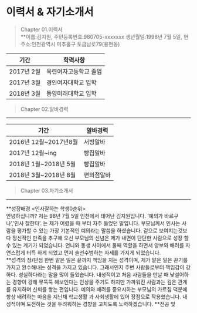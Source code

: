 # 이력서 & 자기소개서

> Chapter 01.이력서<br>
**이름:김지원, 주민등록번호:980705-xxxxxxx 생년월일:1998년 7월 5일, 현주소:인천광역시 미추홀구 토금남로79(용현동)

|기간|학력사항|
|---|---|
|2017년 2월|옥련여자고등학교 졸업|
|2017년 3월|경인여자대학교 입학|
|2018년 3월|동양미래대학교 입학|

> Chapter 02.알바경력

***
|기간|알바경력|
|---|---|
|2016년 12월~2017년8월|서빙알바|
|2017년 12월~ing|빵집알바|
|2018년 1월~2018년 5월|빵집알바|
|2018년 3월~2018년 8월|편의점알바|

> Chapter 03.자기소개서<br>
***
**성장배경
<인사잘하는 학생0순위><br>
안녕하십니까? 저는 98년 7월 5일 인천에서 태어난 김지원입니다. ‘예의가 바르구나’,’인사 잘한다’. 는 제가 어렸을 때 부터 자주 들었던 말입니다. 부모님께서 인사는 사람을 평가할 수 있는 가장 기본적인 예의라는 말씀을 하셨습니다. 겉으로 보여지는것보다 정신적인 만족을 추구해 오신 부모님의 신념은 제가 내면이 단단한 사람으로 성장 할 수 있는 계기가 되었습니다. 언니와 동생 사이에서 둘째 역할을 하면서 양보와 배려를 자연스럽게 터득 하게 되었고 먼저 솔선수범하는 자세를 가지게 되었습니다.  
**성격의 장/단점
한번 맡은 일은 끝까지 책임을 지는 성격이며, 제가 맡은 일은 끈기를 가지고 완수해내는 성격을 가지고 있습니다. 그래서인지 주변 사람들로부터 책임감이 강하다. 성실하다라는 말을 많이 들었습니다. 
내성적이고 처음 사람들을 만날 때 낯설어하는 경향이 강해 무뚝뚝 해보인다는 인상을 주기도 하지만 가까워진 사람과는 깊은 관계를 유지하며 신뢰를 쌓는 편입니다. 예의와 배려를 중요시하는 부모님의 가르침 덕분에 항상 배려하는 마음을 지닌채 학교생활 과 사회생활에 있어 장점으로 작용했습니다.
내성적이며 도전하는 것을 두려워하는 경향을 고치도록 노력하겠습니다.
**전공 및 

